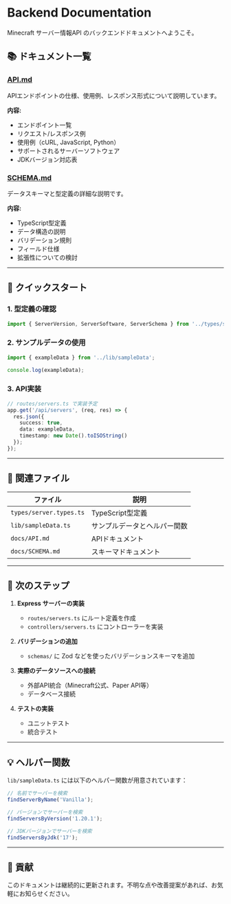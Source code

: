 # Backend Documentation

Minecraft サーバー情報API のバックエンドドキュメントへようこそ。

## 📚 ドキュメント一覧

### [API.md](./API.md)
APIエンドポイントの仕様、使用例、レスポンス形式について説明しています。

**内容:**
- エンドポイント一覧
- リクエスト/レスポンス例
- 使用例（cURL, JavaScript, Python）
- サポートされるサーバーソフトウェア
- JDKバージョン対応表

### [SCHEMA.md](./SCHEMA.md)
データスキーマと型定義の詳細な説明です。

**内容:**
- TypeScript型定義
- データ構造の説明
- バリデーション規則
- フィールド仕様
- 拡張性についての検討

---

## 🚀 クイックスタート

### 1. 型定義の確認

```typescript
import { ServerVersion, ServerSoftware, ServerSchema } from '../types/server.types';
```

### 2. サンプルデータの使用

```typescript
import { exampleData } from '../lib/sampleData';

console.log(exampleData);
```

### 3. API実装

```typescript
// routes/servers.ts で実装予定
app.get('/api/servers', (req, res) => {
  res.json({
    success: true,
    data: exampleData,
    timestamp: new Date().toISOString()
  });
});
```

---

## 📂 関連ファイル

| ファイル | 説明 |
|---------|------|
| `types/server.types.ts` | TypeScript型定義 |
| `lib/sampleData.ts` | サンプルデータとヘルパー関数 |
| `docs/API.md` | APIドキュメント |
| `docs/SCHEMA.md` | スキーマドキュメント |

---

## 🔧 次のステップ

1. **Express サーバーの実装**
   - `routes/servers.ts` にルート定義を作成
   - `controllers/servers.ts` にコントローラーを実装

2. **バリデーションの追加**
   - `schemas/` に Zod などを使ったバリデーションスキーマを追加

3. **実際のデータソースへの接続**
   - 外部API統合（Minecraft公式、Paper API等）
   - データベース接続

4. **テストの実装**
   - ユニットテスト
   - 統合テスト

---

## 💡 ヘルパー関数

`lib/sampleData.ts` には以下のヘルパー関数が用意されています：

```typescript
// 名前でサーバーを検索
findServerByName('Vanilla');

// バージョンでサーバーを検索
findServersByVersion('1.20.1');

// JDKバージョンでサーバーを検索
findServersByJdk('17');
```

---

## 📝 貢献

このドキュメントは継続的に更新されます。不明な点や改善提案があれば、お気軽にお知らせください。
